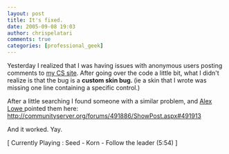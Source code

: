 ```yaml
---
layout: post
title: It's fixed.
date: 2005-09-08 19:03
author: chrispelatari
comments: true
categories: [professional_geek]
---
```


<p>Yesterday I realized that I was having issues with anonymous users posting 
comments to <a href="http://chrisfrazier.net/blog">my CS site</a>. After going 
over the code a little bit, what I didn't realize is that the bug is a 
<strong>custom skin bug. </strong>(ie a skin that I wrote was missing one line 
containing a specific control.)</p>
<p>After a little searching I found someone with a similar problem, and <a href="http://callmealex.com/default.aspx">Alex Lowe </a>pointed them here: <a href="http://communityserver.org/forums/491886/ShowPost.aspx#491913">http://communityserver.org/forums/491886/ShowPost.aspx#491913</a></p>
<p>And it worked. Yay.</p>
<p class="media">[ Currently Playing : Seed - Korn - Follow the leader (5:54) 
]</p>
